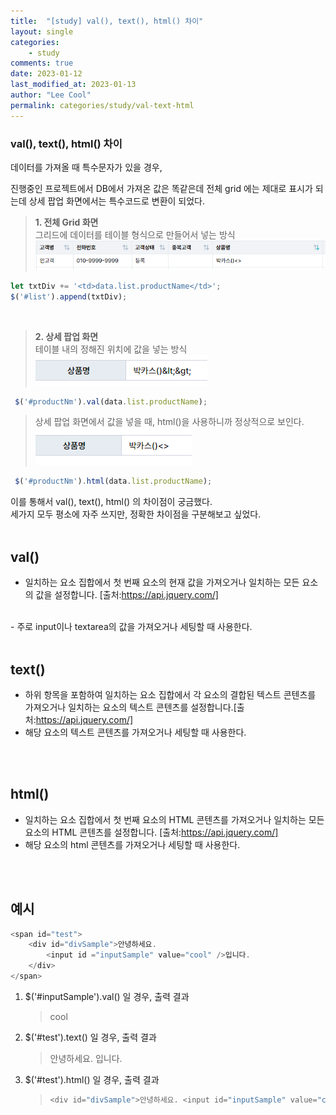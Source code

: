 ```yaml
---
title:  "[study] val(), text(), html() 차이"
layout: single
categories: 
    - study
comments: true
date: 2023-01-12
last_modified_at: 2023-01-13
author: "Lee Cool"
permalink: categories/study/val-text-html
---
```



### val(), text(), html() 차이

데이터를 가져올 때 특수문자가 있을 경우,  

진행중인 프로젝트에서 DB에서 가져온 값은 똑같은데 전체 grid 에는 제대로 표시가 되는데 상세 팝업 화면에서는 특수코드로 변환이 되었다.

> __1. 전체 Grid 화면__  
그리드에 데이터를 테이블 형식으로 만들어서 넣는 방식
![grid](/img/grid.PNG)  
````javascript
let txtDiv += '<td>data.list.productName</td>';
$('#list').append(txtDiv);
````  
<br>

> __2. 상세 팝업 화면__  
> 테이블 내의 정해진 위치에 값을 넣는 방식
![detail](/img/detail.PNG)  
````javascript
 $('#productNm').val(data.list.productName);
 ````

> 상세 팝업 화면에서 값을 넣을 때, html()을 사용하니까 정상적으로 보인다.  
![successData](/img/successData.PNG) 
````javascript
 $('#productNm').html(data.list.productName);
 ````

이를 통해서 val(), text(), html() 의 차이점이 궁금했다.  
세가지 모두 평소에 자주 쓰지만, 정확한 차이점을 구분해보고 싶었다.
<br>
<br>
## __val()__

 - 일치하는 요소 집합에서 첫 번째 요소의 현재 값을 가져오거나 일치하는 모든 요소의 값을 설정합니다. [출처:https://api.jquery.com/] 
 <br>
 - 주로 input이나 textarea의 값을 가져오거나 세팅할 때 사용한다.
<br>
<br>

## __text()__

- 하위 항목을 포함하여 일치하는 요소 집합에서 각 요소의 결합된 텍스트 콘텐츠를 가져오거나 일치하는 요소의 텍스트 콘텐츠를 설정합니다.[출처:https://api.jquery.com/] 
- 해당 요소의 텍스트 콘텐츠를 가져오거나 세팅할 때 사용한다.

<br>
<br>

## __html()__

- 일치하는 요소 집합에서 첫 번째 요소의 HTML 콘텐츠를 가져오거나 일치하는 모든 요소의 HTML 콘텐츠를 설정합니다. [출처:https://api.jquery.com/] 
- 해당 요소의 html 콘텐츠를 가져오거나 세팅할 때 사용한다.
<br>
<br>


## 예시 

````javascript
<span id="test">
    <div id="divSample">안녕하세요. 
        <input id ="inputSample" value="cool" />입니다.
    </div>
</span>
````

1. $('#inputSample').val() 일 경우, 출력 결과
   > cool 

2. $('#test').text() 일 경우, 출력 결과
   > 안녕하세요. 입니다.

3. $('#test').html() 일 경우, 출력 결과 
   >````javascript
   ><div id="divSample">안녕하세요. <input id="inputSample" value="cool">입니다.</div>
   >````